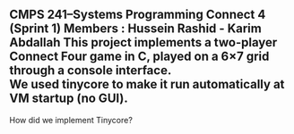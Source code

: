 CMPS 241–Systems Programming 
Connect 4 (Sprint 1)
Members : Hussein Rashid - Karim Abdallah
This project implements a two-player Connect Four game in C, played on a 6×7 grid through a console interface.  
We used tinycore to make it run automatically at VM startup (no GUI).  
----------
How did we implement Tinycore?
